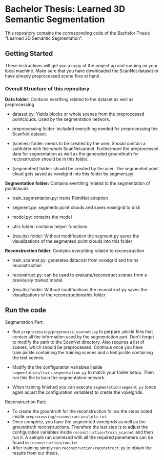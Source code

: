 # Bachelor Thesis: Learned 3D Semantic Segmentation

This repository contains the corresponding code of the Bachelor Thesis "Learned 3D Semantic Segmentation". 

## Getting Started

These instructions will get you a copy of the project up and running on your local machine. Make sure that you have downloaded the ScanNet dataset or have already preprocessed scene files at hand.

### Overall Structure of this repository

**Data folder**: Contains everthing related to the dataset as well as preprocessing
* dataset.py: Yields blocks or whole scenes from the preprocessed pointclouds. Used by the segmentation network.
* preprocessing folder: included everything needed for preprocessing the ScanNet dataset.

* (scenes) folder: needs to be created by the user. Should contain a subfolder with the whole ScanNetcannet. Furthermore the preprocessed data for segmentation as well as the generated groundtruth for reconstrucion should be in this folder.
* (segmented) folder: should be created by the user. The segmented point cloud gets saved as voxelgrid into this folder by segment.py

**Segmentation folder:** Contains everthing related to the segmentation of pointclouds
* train_segmentation.py: trains PointNet adoption
* segment.py: segments point clouds and saves voxelgrid to disk
* model.py: contains the model
* utils folder: contains helper functions

* (results) folder: Without modification the segment.py saves the visualizations of the segmented point clouds into this folder

**Reconstruction folder**: Contains everything related to reconstruction
* train_scannet.py: generates datacost from voxelgrid and trains reconstruction
* reconstruct.py: can be used to evaluate/reconstruct scenes from a previously trained model.

* (results) folder: Without modifications the reconstruct.py saves the visualizations of the reconstructionsthis folder
    
## Run the code

Segmentation Part:
* Run `preprocessing/preprocess_scannet.py` to perpare .pickle files that contain all the information used by the segmentation part. Don't forget to modify the path to the ScanNet directory. Also requires a list of scenes, which should be preprocessed. Continue once you have train.pickle containing the training scenes and a test.pickle containing the test scenes.

* Modify the the configuration variables inside `segmentation/train_segmentation.py` to match your folder setup. Then run this file to train the segmentation network.

* When training finished you can execute `segmentation/segment.py` (once again adjust the configuration variables) to create the voxelgrids.

Reconstruction Part:
* To create the grountruth for the reconstruction follow the steps noted inside `preprocessing/reconstruction/info.txt`.
* Once complete, you have the segmented voxelgrids as well as the groundtruth reconstructions. Therefore the last step is to adjust the configuration variables inside `reconstruction/train_scannet` and then run it. A sample run command with all the required parameters can be found in `reconstruction/run.txt`
* After training simply run `reconstruction/reconstruct.py` to obtain the results from our thesis.


